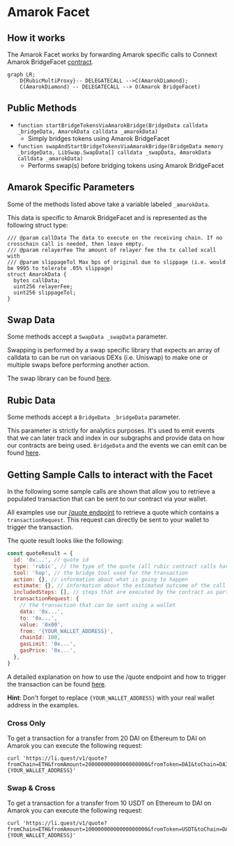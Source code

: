 # Amarok Facet

## How it works

The Amarok Facet works by forwarding Amarok specific calls to Connext Amarok BridgeFacet [contract](https://github.com/connext/nxtp/blob/main/packages/deployments/contracts/contracts/core/connext/facets/BridgeFacet.sol).

```mermaid
graph LR;
    D{RubicMultiProxy}-- DELEGATECALL -->C(AmarokDiamond);
    C(AmarokDiamond) -- DELEGATECALL --> O(Amarok BridgeFacet)
```

## Public Methods

- `function startBridgeTokensViaAmarokBridge(BridgeData calldata _bridgeData, AmarokData calldata _amarokData)`
  - Simply bridges tokens using Amarok BridgeFacet
- `function swapAndStartBridgeTokensViaAmarokBridge(BridgeData memory _bridgeData, LibSwap.SwapData[] calldata _swapData, AmarokData calldata _amarokData)`
  - Performs swap(s) before bridging tokens using Amarok BridgeFacet

## Amarok Specific Parameters

Some of the methods listed above take a variable labeled `_amarokData`.

This data is specific to Amarok BridgeFacet and is represented as the following struct type:

```solidity
/// @param callData The data to execute on the receiving chain. If no crosschain call is needed, then leave empty.
/// @param relayerFee The amount of relayer fee the tx called xcall with
/// @param slippageTol Max bps of original due to slippage (i.e. would be 9995 to tolerate .05% slippage)
struct AmarokData {
  bytes callData;
  uint256 relayerFee;
  uint256 slippageTol;
}

```

## Swap Data

Some methods accept a `SwapData _swapData` parameter.

Swapping is performed by a swap specific library that expects an array of calldata to can be run on variaous DEXs (i.e. Uniswap) to make one or multiple swaps before performing another action.

The swap library can be found [here](../src/Libraries/LibSwap.sol).

## Rubic Data

Some methods accept a `BridgeData _bridgeData` parameter.

This parameter is strictly for analytics purposes. It's used to emit events that we can later track and index in our subgraphs and provide data on how our contracts are being used. `BridgeData` and the events we can emit can be found [here](../src/Interfaces/IRubic.sol).

## Getting Sample Calls to interact with the Facet

In the following some sample calls are shown that allow you to retrieve a populated transaction that can be sent to our contract via your wallet.

All examples use our [/quote endpoint](https://apidocs.li.finance/reference/get_quote-1) to retrieve a quote which contains a `transactionRequest`. This request can directly be sent to your wallet to trigger the transaction.

The quote result looks like the following:

```javascript
const quoteResult = {
  id: '0x...', // quote id
  type: 'rubic', // the type of the quote (all rubic contract calls have the type "rubic")
  tool: 'hop', // the bridge tool used for the transaction
  action: {}, // information about what is going to happen
  estimate: {}, // information about the estimated outcome of the call
  includedSteps: [], // steps that are executed by the contract as part of this transaction, e.g. a swap step and a cross step
  transactionRequest: {
    // the transaction that can be sent using a wallet
    data: '0x...',
    to: '0x...',
    value: '0x00',
    from: '{YOUR_WALLET_ADDRESS}',
    chainId: 100,
    gasLimit: '0x...',
    gasPrice: '0x...',
  },
}
```

A detailed explanation on how to use the /quote endpoint and how to trigger the transaction can be found [here](https://apidocs.li.finance/reference/how-to-transfer-tokens).

**Hint**: Don't forget to replace `{YOUR_WALLET_ADDRESS}` with your real wallet address in the examples.

### Cross Only

To get a transaction for a transfer from 20 DAI on Ethereum to DAI on Amarok you can execute the following request:

```shell
curl 'https://li.quest/v1/quote?fromChain=ETH&fromAmount=20000000000000000000&fromToken=DAI&toChain=DAI&toToken=DAI&slippage=0.03&allowBridges=Amarok&fromAddress={YOUR_WALLET_ADDRESS}'
```

### Swap & Cross

To get a transaction for a transfer from 10 USDT on Ethereum to DAI on Amarok you can execute the following request:

```shell
curl 'https://li.quest/v1/quote?fromChain=ETH&fromAmount=10000000000000000000&fromToken=USDT&toChain=DAI&toToken=DAI&slippage=0.03&allowBridges=Amarok&fromAddress={YOUR_WALLET_ADDRESS}'
```
